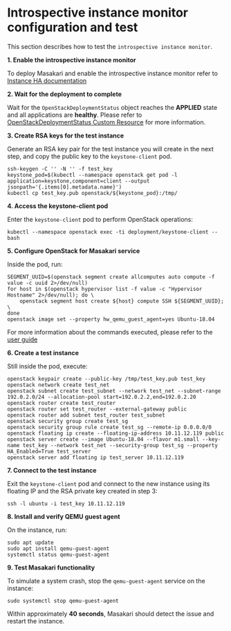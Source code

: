 # Introspective instance monitor configuration and test

This section describes how to test the `introspective instance monitor`.

**1\. Enable the introspective instance monitor**

To deploy Masakari and enable the introspective instance monitor refer to
[Instance HA documentation](../../../architecture/cloud_services/masakari.md)

**2\. Wait for the deployment to complete**

Wait for the `OpenStackDeploymentStatus` object reaches the **APPLIED** state and all
applications are **healthy**. Please refer to
[OpenStackDeploymentStatus Custom Resource](../../../architecture/custom-resources/openstackdeploymentstatus.md)
for more information.

**3\. Create RSA keys for the test instance**

Generate an RSA key pair for the test instance you will create in the next step,
and copy the public key to the `keystone-client` pod.

```shell
ssh-keygen -C '' -N '' -f test_key
keystone_pod=$(kubectl --namespace openstack get pod -l application=keystone,component=client --output jsonpath='{.items[0].metadata.name}')
kubectl cp test_key.pub openstack/${keystone_pod}:/tmp/
```

**4\. Access the keystone-client pod**

Enter the `keystone-client` pod to perform OpenStack operations:

```shell
kubectl --namespace openstack exec -ti deployment/keystone-client -- bash
```

**5\. Configure OpenStack for Masakari service**

Inside the pod, run:

```shell
SEGMENT_UUID=$(openstack segment create allcomputes auto compute -f value -c uuid 2>/dev/null)
for host in $(openstack hypervisor list -f value -c "Hypervisor Hostname" 2>/dev/null); do \
    openstack segment host create ${host} compute SSH ${SEGMENT_UUID}; \
done
openstack image set --property hw_qemu_guest_agent=yes Ubuntu-18.04
```
For more information about the commands executed, please refer to the
[user guide](masakari-configuration.md)

**6\. Create a test instance**

Still inside the pod, execute:

```shell
openstack keypair create --public-key /tmp/test_key.pub test_key
openstack network create test_net
openstack subnet create test_subnet --network test_net --subnet-range 192.0.2.0/24 --allocation-pool start=192.0.2.2,end=192.0.2.20
openstack router create test_router
openstack router set test_router --external-gateway public
openstack router add subnet test_router test_subnet
openstack security group create test_sg
openstack security group rule create test_sg --remote-ip 0.0.0.0/0
openstack floating ip create --floating-ip-address 10.11.12.119 public
openstack server create --image Ubuntu-18.04 --flavor m1.small --key-name test_key --network test_net --security-group test_sg --property HA_Enabled=True test_server
openstack server add floating ip test_server 10.11.12.119
```

**7\. Connect to the test instance**

Exit the `keystone-client` pod and connect to the new instance using its floating IP and the RSA private key created in step 3:

```shell
ssh -l ubuntu -i test_key 10.11.12.119
```

**8\. Install and verify QEMU guest agent**

On the instance, run:

```shell
sudo apt update
sudo apt install qemu-guest-agent
systemctl status qemu-guest-agent
```

**9\. Test Masakari functionality**

To simulate a system crash, stop the `qemu-guest-agent` service on the instance:

```shell
sudo systemctl stop qemu-guest-agent
```

Within approximately **40 seconds**, Masakari should detect the issue and restart the instance.
